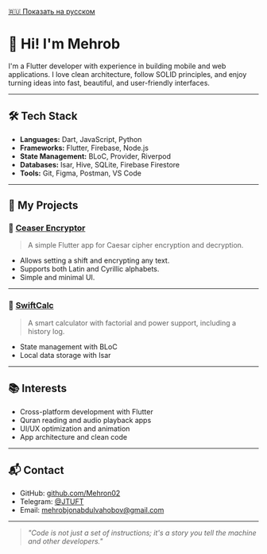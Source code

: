 [🇷🇺 Показать на русском](README.md)

# 👋 Hi! I'm Mehrob

I'm a Flutter developer with experience in building mobile and web applications. I love clean architecture, follow SOLID principles, and enjoy turning ideas into fast, beautiful, and user-friendly interfaces.

---

## 🛠️ Tech Stack

- **Languages:** Dart, JavaScript, Python  
- **Frameworks:** Flutter, Firebase, Node.js  
- **State Management:** BLoC, Provider, Riverpod  
- **Databases:** Isar, Hive, SQLite, Firebase Firestore  
- **Tools:** Git, Figma, Postman, VS Code

---

## 📱 My Projects

### 🔐 [Ceaser Encryptor](https://github.com/Mehrob02/ceaser-encryptor)
> A simple Flutter app for Caesar cipher encryption and decryption.

- Allows setting a shift and encrypting any text.
- Supports both Latin and Cyrillic alphabets.
- Simple and minimal UI.

---

### 🧮 [SwiftCalc](https://github.com/Mehrob02/FlutterCalculatorWithIsar)
> A smart calculator with factorial and power support, including a history log.

- State management with BLoC
- Local data storage with Isar

---

## 📚 Interests

- Cross-platform development with Flutter
- Quran reading and audio playback apps
- UI/UX optimization and animation
- App architecture and clean code

---

## 📬 Contact

- GitHub: [github.com/Mehron02](https://github.com/Mehrob02)
- Telegram: [@JTUFT](https://t.me/JTUFT)
- Email: mehrobjonabdulvahobov@gmail.com

---

> _"Code is not just a set of instructions; it's a story you tell the machine and other developers."_
